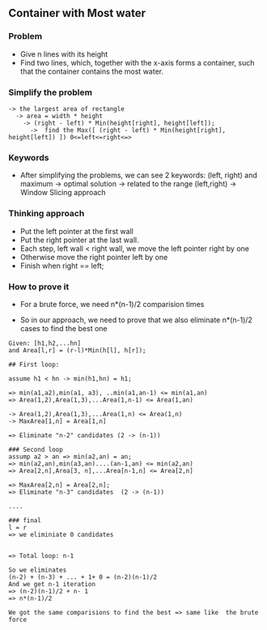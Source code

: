 ## Container with Most water

### Problem

- Give n lines with its height
- Find two lines, which, together with the x-axis forms a container, such that the container contains the most water.

### Simplify the problem

```
-> the largest area of rectangle
  -> area = width * height
    -> (right - left) * Min(height[right], height[left]);
      ->  find the Max([ (right - left) * Min(height[right], height[left]) ]) 0<=left<=right<=>
```

### Keywords

- After simplifying the problems, we can see 2 keywords: (left, right) and maximum
  -> optimal solution
  -> related to the range (left,right)
  -> Window Slicing approach

### Thinking approach

- Put the left pointer at the first wall
- Put the right pointer at the last wall.
- Each step, left wall < right wall, we move the left pointer right by one
- Otherwise move the right pointer left by one
- Finish when right == left;

### How to prove it

- For a brute force, we need n\*(n-1)/2 comparision times

- So in our approach, we need to prove that we also eliminate n\*(n-1)/2 cases to find the best one

```
Given: [h1,h2,...hn]
and Area[l,r] = (r-l)*Min(h[l], h[r]);

## First loop:

assume h1 < hn -> min(h1,hn) = h1;

=> min(a1,a2),min(a1, a3), ..min(a1,an-1) <= min(a1,an)
=> Area(1,2),Area(1,3),...Area(1,n-1) <= Area(1,an)

-> Area(1,2),Area(1,3),...Area(1,n) <= Area(1,n)
-> MaxArea[1,n] = Area[1,n]

=> Eliminate "n-2" candidates (2 -> (n-1))

### Second loop
assump a2 > an => min(a2,an) = an;
=> min(a2,an),min(a3,an)....(an-1,an) <= min(a2,an)
=> Area[2,n],Area[3, n],...Area[n-1,n] <= Area[2,n]

=> MaxArea[2,n] = Area[2,n];
=> Eliminate "n-3" candidates  (2 -> (n-1))

....

### final
l = r
=> we eliminiate 0 candidates


=> Total loop: n-1

So we eliminates
(n-2) + (n-3) + ... + 1+ 0 = (n-2)(n-1)/2
And we get n-1 iteration
=> (n-2)(n-1)/2 + n- 1
=> n*(n-1)/2

We got the same comparisions to find the best => same like  the brute force

```
